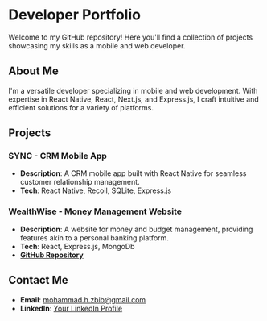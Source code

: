 # Developer Portfolio

Welcome to my GitHub repository! Here you'll find a collection of projects showcasing my skills as a mobile and web developer.

## About Me

I'm a versatile developer specializing in mobile and web development. With expertise in React Native, React, Next.js, and Express.js, I craft intuitive and efficient solutions for a variety of platforms.

## Projects

### SYNC - CRM Mobile App

- **Description**: A CRM mobile app built with React Native for seamless customer relationship management.
- **Tech**: React Native, Recoil, SQLite, Express.js

 
### WealthWise - Money Management Website

- **Description**: A website for money and budget management, providing features akin to a personal banking platform.
- **Tech**: React, Express.js, MongoDb
- **[GitHub Repository](https://github.com/mhmd-zbib/wealthwise-frontend)**

## Contact Me

- **Email**: mohammad.h.zbib@gmail.com
- **LinkedIn**: [Your LinkedIn Profile](link)

 
 
